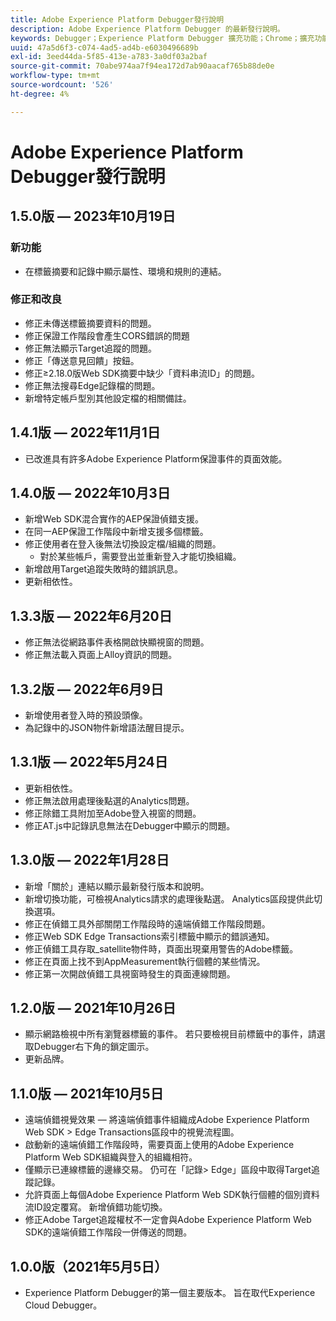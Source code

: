 ```yaml
---
title: Adobe Experience Platform Debugger發行說明
description: Adobe Experience Platform Debugger 的最新發行說明。
keywords: Debugger；Experience Platform Debugger 擴充功能；Chrome；擴充功能；發行說明
uuid: 47a5d6f3-c074-4ad5-ad4b-e6030496689b
exl-id: 3eed44da-5f85-413e-a783-3a0df03a2baf
source-git-commit: 70abe974aa7f94ea172d7ab90aacaf765b88de0e
workflow-type: tm+mt
source-wordcount: '526'
ht-degree: 4%

---
```


# Adobe Experience Platform Debugger發行說明

## 1.5.0版 — 2023年10月19日

### 新功能

* 在標籤摘要和記錄中顯示屬性、環境和規則的連結。

### 修正和改良

* 修正未傳送標籤摘要資料的問題。
* 修正保證工作階段會產生CORS錯誤的問題
* 修正無法顯示Target追蹤的問題。
* 修正「傳送意見回饋」按鈕。
* 修正≥2.18.0版Web SDK摘要中缺少「資料串流ID」的問題。
* 修正無法搜尋Edge記錄檔的問題。
* 新增特定帳戶型別其他設定檔的相關備註。

## 1.4.1版 — 2022年11月1日

* 已改進具有許多Adobe Experience Platform保證事件的頁面效能。

## 1.4.0版 — 2022年10月3日

* 新增Web SDK混合實作的AEP保證偵錯支援。
* 在同一AEP保證工作階段中新增支援多個標籤。
* 修正使用者在登入後無法切換設定檔/組織的問題。
   * 對於某些帳戶，需要登出並重新登入才能切換組織。
* 新增啟用Target追蹤失敗時的錯誤訊息。
* 更新相依性。

## 1.3.3版 — 2022年6月20日

* 修正無法從網路事件表格開啟快顯視窗的問題。
* 修正無法載入頁面上Alloy資訊的問題。

## 1.3.2版 — 2022年6月9日

* 新增使用者登入時的預設頭像。
* 為記錄中的JSON物件新增語法醒目提示。

## 1.3.1版 — 2022年5月24日

* 更新相依性。
* 修正無法啟用處理後點選的Analytics問題。
* 修正除錯工具附加至Adobe登入視窗的問題。
* 修正AT.js中記錄訊息無法在Debugger中顯示的問題。

## 1.3.0版 — 2022年1月28日

* 新增「關於」連結以顯示最新發行版本和說明。
* 新增切換功能，可檢視Analytics請求的處理後點選。 Analytics區段提供此切換選項。
* 修正在偵錯工具外部關閉工作階段時的遠端偵錯工作階段問題。
* 修正Web SDK Edge Transactions索引標籤中顯示的錯誤通知。
* 修正偵錯工具存取_satellite物件時，頁面出現棄用警告的Adobe標籤。
* 修正在頁面上找不到AppMeasurement執行個體的某些情況。
* 修正第一次開啟偵錯工具視窗時發生的頁面連線問題。

## 1.2.0版 — 2021年10月26日

* 顯示網路檢視中所有瀏覽器標籤的事件。 若只要檢視目前標籤中的事件，請選取Debugger右下角的鎖定圖示。
* 更新品牌。

## 1.1.0版 — 2021年10月5日

* 遠端偵錯視覺效果 — 將遠端偵錯事件組織成Adobe Experience Platform Web SDK > Edge Transactions區段中的視覺流程圖。
* 啟動新的遠端偵錯工作階段時，需要頁面上使用的Adobe Experience Platform Web SDK組織與登入的組織相符。
* 僅顯示已連線標籤的邊緣交易。 仍可在「記錄> Edge」區段中取得Target追蹤記錄。
* 允許頁面上每個Adobe Experience Platform Web SDK執行個體的個別資料流ID設定覆寫。 新增偵錯功能切換。
* 修正Adobe Target追蹤權杖不一定會與Adobe Experience Platform Web SDK的遠端偵錯工作階段一併傳送的問題。

## 1.0.0版（2021年5月5日）

* Experience Platform Debugger的第一個主要版本。 旨在取代Experience Cloud Debugger。
